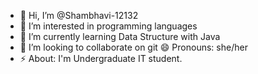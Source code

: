- 👋 Hi, I’m @Shambhavi-12132
- 👀 I’m interested in programming languages 
- 🌱 I’m currently learning Data Structure with Java
- 💞️ I’m looking to collaborate on git
  😄 Pronouns: she/her
- ⚡ About: I'm Undergraduate IT student.

<!---
Shambhavi-12132/Shambhavi-12132 is a ✨ special ✨ repository because its `README.md` (this file) appears on your GitHub profile.
You can click the Preview link to take a look at your changes.
--->
